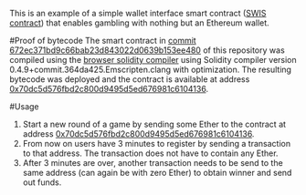 This is an example of a simple wallet interface smart contract ([SWIS contract](https://medium.com/@validitylabs/swis-contracts-a-simpler-demonstrator-for-blackchains-and-smart-contracts-a11f2903687)) that enables gambling with nothing but an Ethereum wallet.

#Proof of bytecode
The smart contract in [commit 672ec371bd9c66bab23d843022d0639b153ee480](https://github.com/validitylabs/dgame/tree/672ec371bd9c66bab23d843022d0639b153ee480) of this repository was compiled using the [browser solidity compiler](https://ethereum.github.io/browser-solidity/#version=soljson-v0.4.9+commit.364da425.js&optimize=true) using Solidity compiler version 0.4.9+commit.364da425.Emscripten.clang with optimization. The resulting bytecode was deployed and the contract is available at address 
[0x70dc5d576fbd2c800d9495d5ed676981c6104136](https://etherscan.io/address/0x70dc5d576fbd2c800d9495d5ed676981c6104136).

#Usage
1. Start a new round of a game by sending some Ether to the contract at address 
[0x70dc5d576fbd2c800d9495d5ed676981c6104136](https://etherscan.io/address/0x70dc5d576fbd2c800d9495d5ed676981c6104136).
2. From now on users have 3 minutes to register by sending a transaction to that address. The transaction does not have to contain any Ether.
3. After 3 minutes are over, another transaction needs to be send to the same address (can again be with zero Ether) to obtain winner and send out funds.
